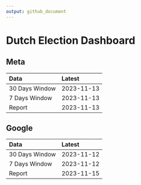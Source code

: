 ```yaml
---
output: github_document
---
```


# Dutch Election Dashboard



## Meta


|Data           |Latest     |
|:--------------|:----------|
|30 Days Window |2023-11-13 |
|7 Days Window  |2023-11-13 |
|Report         |2023-11-13 |

## Google


|Data           |Latest     |
|:--------------|:----------|
|30 Days Window |2023-11-12 |
|7 Days Window  |2023-11-12 |
|Report         |2023-11-15 |
